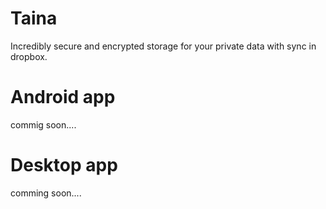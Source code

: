 # Taina
Incredibly secure and encrypted storage for your private data with sync in dropbox.

# Android app

commig soon....

# Desktop app

comming soon....
